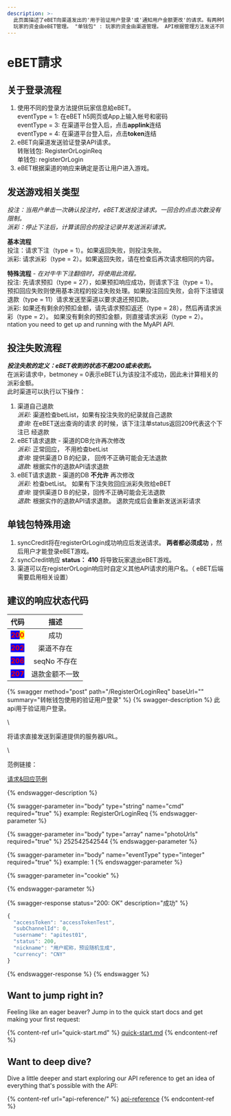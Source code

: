 ```yaml
---
description: >-
  此页面描述了eBET向渠道发出的'用于验证用户登录'或'通知用户金额更改'的请求。有两种管理玩家资金的方法：单钱包和转账钱包。 "转账钱包" :
  玩家的资金由eBET管理。 "单钱包" : 玩家的资金由渠道管理。 API根据管理方法发送不同的请求。 单钱包所有API务必实作。
---
```


# eBET請求

## **关于登录流程**

1. 使用不同的登录方法提供玩家信息給eBET。\
   eventType = 1: 在eBET h5网页或App上输入帐号和密码\
   eventType = 3: 在渠道平台登入后，点击**applink**连结\
   eventType = 4: 在渠道平台登入后，点击**token**连结
2. eBET向渠道发送验证登录API请求。\
   转账钱包: RegisterOrLoginReq\
   单钱包: registerOrLogin
3. eBET根据渠道的响应来确定是否让用户进入游戏。

## **发送游戏相关类型**

_投注：当用户单击一次确认投注时，eBET发送投注请求。一回合的点击次数没有限制。_\
_派彩：停止下注后，计算该回合的投注记录并发送派彩请求。_

**基本流程**\
投注：请求下注（type = 1）。如果返回失败，则投注失败。\
派彩: 请求派彩（type = 2）。如果返回失败，请在检查后再次请求相同的内容。

**特殊流程** - _在对牛牛下注翻倍时，将使用此流程。_\
投注: 先请求预扣（type = 27），如果预扣响应成功，则请求下注（type = 1）。 预扣回应失败则使用基本流程的投注失败处理。如果投注回应失败，会将下注错误退款（type = 11）请求发送至渠道以要求退还预扣款。\
派彩: 如果还有剩余的预扣金额，请先请求预扣返还（type = 28），然后再请求派彩（type = 2）。 如果没有剩余的预扣金额，则直接请求派彩（type = 2）。ntation you need to get up and running with the MyAPI API.

## **投注失败流程**

_**投注失败的定义：eBET收到的状态不是200或未收到。**_\
在派彩请求中，betmoney = 0表示eBET认为该投注不成功，因此未计算相关的派彩金额。\
此时渠道可以执行以下操作：

1. 渠道自己退款\
   _派彩:_ 渠道检查betList，如果有投注失败的纪录就自己退款\
   _查询:_ 在eBET送出查询的请求 的时候，该下注注单status返回209代表这个下注已 经退款
2. eBET请求退款 - 渠道的DB允许再次修改\
   _派彩:_ 正常回应， 不用检查betList\
   _查询:_ 提供渠道ＤＢ的纪录， 回传不正确可能会无法退款\
   _退款:_ 根据实作的退款API请求退款
3. eBET请求退款 - 渠道的DB **不允许** 再次修改\
   _派彩:_ 检查betList。 如果有下注失败回应派彩失败给eBET\
   _查询:_ 提供渠道ＤＢ的纪录，回传不正确可能会无法退款\
   _退款:_ 根据实作的退款API请求退款。 退款完成后会重新发送派彩请求

## **单钱包特殊用途**

1. syncCredit将在registerOrLogin成功响应后发送请求。 **两者都必须成功** ，然后用户才能登录eBET游戏。
2. syncCredit响应 **status： 410** 将导致玩家退出eBET游戏。
3. 渠道可以在registerOrLogin响应时自定义其他API请求的用户名。（ eBET后端需要启用相关设置）

## **建议的响应状态代码**

|                                                                                     代码                                                                                    |     描述    |
| :-----------------------------------------------------------------------------------------------------------------------------------------------------------------------: | :-------: |
| <mark style="color:red;background-color:blue;">**20**</mark><mark style="color:red;background-color:blue;"><mark style="color:red;">**0**<mark style="color:red;"></mark> |     成功    |
|                                                       <mark style="color:red;background-color:blue;">**202**</mark>                                                       |   渠道不存在   |
|                                                       <mark style="color:red;background-color:blue;">**206**</mark>                                                       | seqNo 不存在 |
|                                                       <mark style="color:red;background-color:blue;">**207**</mark>                                                       |  退款金额不一致  |

{% swagger method="post" path="/RegisterOrLoginReq" baseUrl="" summary="转帐钱包使用的验证用户登录" %}
{% swagger-description %}
此api用于验证用户登录。

\


将请求直接发送到渠道提供的服务器URL。

\


范例链接：

[请求&回应范例](https://github.com/ITsupporteBET/demo_code/tree/master/API%20for%20transfer%20wallet/RegisterOrLoginReq)


{% endswagger-description %}

{% swagger-parameter in="body" type="string" name="cmd" required="true" %}
example: RegisterOrLoginReq
{% endswagger-parameter %}

{% swagger-parameter in="body" type="array" name="photoUrls" required="true" %}
252542542544
{% endswagger-parameter %}

{% swagger-parameter in="body" name="eventType" type="integer" required="true" %}
example: 1
{% endswagger-parameter %}

{% swagger-parameter in="cookie" %}

{% endswagger-parameter %}

{% swagger-response status="200: OK" description="成功" %}
```javascript
{
  "accessToken": "accessTokenTest",
  "subChannelId": 0,
  "username": "apitest01",
  "status": 200,
  "nickname": "用户昵称，预设随机生成",
  "currency": "CNY"
}
```
{% endswagger-response %}
{% endswagger %}

## Want to jump right in?

Feeling like an eager beaver? Jump in to the quick start docs and get making your first request:

{% content-ref url="quick-start.md" %}
[quick-start.md](quick-start.md)
{% endcontent-ref %}

## Want to deep dive?

Dive a little deeper and start exploring our API reference to get an idea of everything that's possible with the API:

{% content-ref url="api-reference/" %}
[api-reference](api-reference/)
{% endcontent-ref %}
